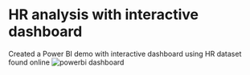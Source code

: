 # HR analysis with interactive dashboard
Created a Power BI demo with interactive dashboard using HR dataset found online
![powerbi dashboard](https://github.com/user-attachments/assets/271b3066-1f0b-4ff1-9def-139ab4c875c7)
